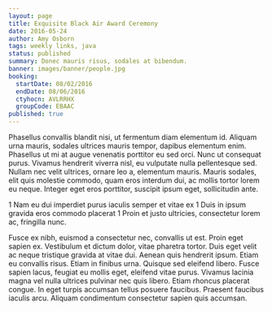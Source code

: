```yaml
---
layout: page
title: Exquisite Black Air Award Ceremony
date: 2016-05-24
author: Amy Osborn
tags: weekly links, java
status: published
summary: Donec mauris risus, sodales at bibendum.
banner: images/banner/people.jpg
booking:
  startDate: 08/02/2016
  endDate: 08/06/2016
  ctyhocn: AVLRRHX
  groupCode: EBAAC
published: true
---
```

Phasellus convallis blandit nisi, ut fermentum diam elementum id. Aliquam urna mauris, sodales ultrices mauris tempor, dapibus elementum enim. Phasellus ut mi at augue venenatis porttitor eu sed orci. Nunc ut consequat purus. Vivamus hendrerit viverra nisl, eu vulputate nulla pellentesque sed. Nullam nec velit ultrices, ornare leo a, elementum mauris. Mauris sodales, elit quis molestie commodo, quam eros interdum dui, ac mollis tortor lorem eu neque. Integer eget eros porttitor, suscipit ipsum eget, sollicitudin ante.

1 Nam eu dui imperdiet purus iaculis semper et vitae ex
1 Duis in ipsum gravida eros commodo placerat
1 Proin et justo ultricies, consectetur lorem ac, fringilla nunc.

Fusce ex nibh, euismod a consectetur nec, convallis ut est. Proin eget sapien ex. Vestibulum et dictum dolor, vitae pharetra tortor. Duis eget velit ac neque tristique gravida at vitae dui. Aenean quis hendrerit ipsum. Etiam eu convallis risus. Etiam in finibus urna. Quisque sed eleifend libero. Fusce sapien lacus, feugiat eu mollis eget, eleifend vitae purus. Vivamus lacinia magna vel nulla ultrices pulvinar nec quis libero. Etiam rhoncus placerat congue. In eget turpis accumsan tellus posuere faucibus. Praesent faucibus iaculis arcu. Aliquam condimentum consectetur sapien quis accumsan.
